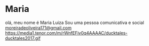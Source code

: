 # Maria
olá, meu nome é Maria Luiza
Sou uma pessoa comunicativa e social
moreiradeoliveira171@gmail.com
https://media1.tenor.com/m/rWnfEFiv0q4AAAAC/ducktales-ducktales2017.gif
